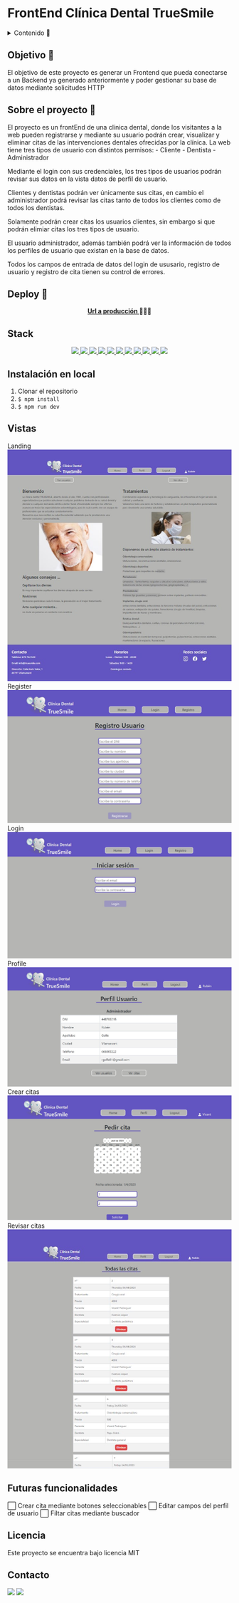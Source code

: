 # FrontEnd Clínica Dental TrueSmile

<details>
  <summary>Contenido 📝</summary>
  <ol>
    <li><a href="#objetivo-🎯">Objetivo</a></li>
    <li><a href="#sobre-el-proyecto-🔎">Sobre el proyecto</a></li>
    <li><a href="#deploy-🚀">Deploy</a></li>
    <li><a href="#stack">Stack</a></li>
    <li><a href="#instalación-en-local">Instalación</a></li>
    <li><a href="#vistas">Vistas</a></li>
    <li><a href="#futuras-funcionalidades">Futuras funcionalidades</a></li>
    <li><a href="#licencia">Licencia</a></li>
    <li><a href="#contacto">Contacto</a></li>
  </ol>
</details>

## Objetivo 🎯
El objetivo de este proyecto es generar un Frontend que pueda conectarse a un Backend ya generado anteriormente y poder gestionar su base de datos mediante solicitudes HTTP

## Sobre el proyecto 🔎
El proyecto es un frontEnd de una clínica dental, donde los visitantes a la web pueden registrarse y mediante su usuario podrán crear, visualizar y eliminar citas de las intervenciones dentales ofrecidas por la clínica. La web tiene tres tipos de usuario con distintos permisos:
    - Cliente
    - Dentista
    - Administrador
  
Mediante el login con sus credenciales, los tres tipos de usuarios podrán revisar sus datos en la vista datos de perfil de usuario.

Clientes y dentistas podrán ver únicamente sus citas, en cambio el administrador podrá revisar las citas tanto de todos los clientes como de todos los dentistas.

Solamente podrán crear citas los usuarios clientes, sin embargo si que podrán elimiar citas los tres tipos de usuario.

El usuario administrador, además también podrá ver la información de todos los perfiles de usuario que existan en la base de datos.

Todos los campos de entrada de datos del login de ususario, registro de usuario y registro de cita tienen su control de errores.
  
## Deploy 🚀
<div align="center">
    <a href="https://front-end-clinica-dental-true-smile.vercel.app/"><strong>Url a producción </strong></a>🚀🚀🚀
</div>

## Stack
<div align="center">
<a href="https://www.reactjs.com/">
    <img src= "https://img.shields.io/badge/React-20232A?style=for-the-badge&logo=react&logoColor=61DAFB"/>
</a>
<a href="https://developer.mozilla.org/es/docs/Web/JavaScript">
    <img src= "https://img.shields.io/badge/javascipt-EFD81D?style=for-the-badge&logo=javascript&logoColor=black"/>
</a>
<a href="https://jwt.io/">
    <img src= "https://img.shields.io/badge/JWT-black?style=for-the-badge&logo=JSON%20web%20tokens"/>
</a>
<a href="https://www.postman.com">
    <img src= "https://img.shields.io/badge/Postman-FF6C37?style=for-the-badge&logo=postman&logoColor=white"/>
</a>
<a href="https://vercel.com/">
    <img src= "https://img.shields.io/badge/railway-%23000000.svg?style=for-the-badge&logo=railway&logoColor=white"/>
</a>
<a href="https://developer.mozilla.org/es/docs/Web/HTML">
    <img src= "https://img.shields.io/badge/HTML5-FF6C37?style=for-the-badge&logo=HTML5&logoColor=white"/>
</a>
<a href="https://developer.mozilla.org/es/docs/Web/CSS">
    <img src= "https://img.shields.io/badge/css-1D7CF2?style=for-the-badge&logo=css3&logoColor=white"/>
</a>
<a href="https://www.mysql.com/">
    <img src= "https://img.shields.io/badge/mysql-3E6E93?style=for-the-badge&logo=mysql&logoColor=white"/>
</a>
<a href="https://www.github.com/">
    <img src= "https://img.shields.io/badge/github-24292F?style=for-the-badge&logo=github&logoColor=white"/>
</a>
<a href="https://git-scm.com/">
    <img src= "https://img.shields.io/badge/git-F54D27?style=for-the-badge&logo=git&logoColor=white"/>
</a>
<a href="https://nextjs.org/">
    <img src= "https://img.shields.io/badge/node.js-026E00?style=for-the-badge&logo=node.js&logoColor=white"/>
</a>
 </div>

## Instalación en local
1. Clonar el repositorio
2. ` $ npm install `
3. ``` $ npm run dev ```

## Vistas
Landing
<img src="./src/img/Screenshot_1.jpg">  
Register
<img src="./src/img/Screenshot_2.jpg">
Login
<img src="./src/img/Screenshot_3.jpg">
Profile
<img src="./src/img/Screenshot_4.jpg">
Crear citas
<img src="./src/img/Screenshot_6.jpg">
Revisar citas
<img src="./src/img/Screenshot_5.jpg">

## Futuras funcionalidades
⬜ Crear cita mediante botones seleccionables
⬜ Editar campos del perfil de usuario
⬜ Filtar citas mediante buscador
 

## Licencia
Este proyecto se encuentra bajo licencia MIT
 

## Contacto

<a href = "mailto:rgolfe81@gmail.com"><img src="https://img.shields.io/badge/Gmail-C6362C?style=for-the-badge&logo=gmail&logoColor=white" target="_blank"></a>
<a href="https://www.linkedin.com/in/ruben-golfe/" target="_blank"><img src="https://img.shields.io/badge/-LinkedIn-%230077B5?style=for-the-badge&logo=linkedin&logoColor=white" target="_blank"></a> 
</p>
